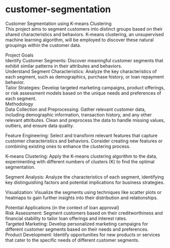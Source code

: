 # customer-segmentation
Customer Segmentation using K-means Clustering<br>
This project aims to segment customers into distinct groups based on their shared characteristics and behaviors. K-means clustering, an unsupervised machine learning algorithm, will be employed to discover these natural groupings within the customer data.<br>

Project Goals<br>
Identify Customer Segments: Discover meaningful customer segments that exhibit similar patterns in their attributes and behaviors.<br>
Understand Segment Characteristics: Analyze the key characteristics of each segment, such as demographics, purchase history, or loan repayment behavior.<br>
Tailor Strategies: Develop targeted marketing campaigns, product offerings, or risk assessment models based on the unique needs and preferences of each segment.<br>
Methodology<br>
Data Collection and Preprocessing: Gather relevant customer data, including demographic information, transaction history, and any other relevant attributes. Clean and preprocess the data to handle missing values, outliers, and ensure data quality.<br>

Feature Engineering: Select and transform relevant features that capture customer characteristics and behaviors. Consider creating new features or combining existing ones to enhance the clustering process.<br>

K-means Clustering: Apply the K-means clustering algorithm to the data, experimenting with different numbers of clusters (K) to find the optimal segmentation.<br>

Segment Analysis: Analyze the characteristics of each segment, identifying key distinguishing factors and potential implications for business strategies.<br>

Visualization: Visualize the segments using techniques like scatter plots or heatmaps to gain further insights into their distribution and relationships.<br>

Potential Applications (in the context of loan approval)<br>
Risk Assessment: Segment customers based on their creditworthiness and financial stability to tailor loan offerings and interest rates.<br>
Targeted Marketing: Develop personalized marketing campaigns for different customer segments based on their needs and preferences.<br>
Product Development: Identify opportunities for new products or services that cater to the specific needs of different customer segments.<br>
